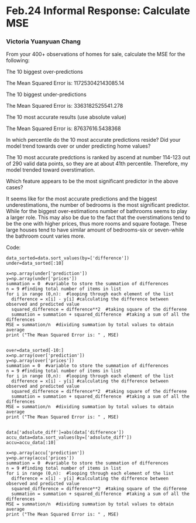 # Feb.24 Informal Response: Calculate MSE
### Victoria Yuanyuan Chang

From your 400+ observations of homes for sale, calculate the MSE for the following:

The 10 biggest over-predictions

The Mean Squared Error is:  117253042143085.14

The 10 biggest under-predictions

The Mean Squared Error is:  3363182525541.278

The 10 most accurate results (use absolute value)

The Mean Squared Error is:  87637616.5438368

In which percentile do the 10 most accurate predictions reside? Did your model trend towards over or under predicting home values?

The 10 most accurate predctions is ranked by ascend at number 114-123 out of 290 valid data points, so they are at about 41th percentile. Therefore, my model trended toward overstimation.

Which feature appears to be the most significant predictor in the above cases?

It seems like for the most accurate predictions and the biggest underestimations, the number of bedrooms is the most significant predictor. While for the biggest over-estimations number of bathrooms seems to play a larger role. This may also be due to the fact that the
overstimations tend to be the one with higher prices, thus more rooms and square footage. These large houses tend to have similar amount of bedrooms-six or seven-while the bathroom count varies more.

Code:
```
data_sorted=data.sort_values(by=['difference'])
under=data_sorted[:10]

x=np.array(under['prediction'])
y=np.array(under['prices'])
summation = 0  #variable to store the summation of differences
n = 9 #finding total number of items in list
for i in range (0,n):  #looping through each element of the list
  difference = x[i] - y[i] #calculating the difference between observed and predicted value
  squared_difference = difference**2  #taking square of the differene
  summation = summation + squared_difference  #taking a sum of all the differences
MSE = summation/n  #dividing summation by total values to obtain average
print ("The Mean Squared Error is: " , MSE)


over=data_sorted[-10:]
x=np.array(over['prediction'])
y=np.array(over['prices'])
summation = 0  #variable to store the summation of differences
n = 9 #finding total number of items in list
for i in range (0,n):  #looping through each element of the list
  difference = x[i] - y[i] #calculating the difference between observed and predicted value
  squared_difference = difference**2  #taking square of the differene
  summation = summation + squared_difference  #taking a sum of all the differences
MSE = summation/n  #dividing summation by total values to obtain average
print ("The Mean Squared Error is: " , MSE)


data['adsolute_diff']=abs(data['difference'])
accu_data=data.sort_values(by=['adsolute_diff'])
accu=accu_data[:10]

x=np.array(accu['prediction'])
y=np.array(accu['prices'])
summation = 0  #variable to store the summation of differences
n = 9 #finding total number of items in list
for i in range (0,n):  #looping through each element of the list
  difference = x[i] - y[i] #calculating the difference between observed and predicted value
  squared_difference = difference**2  #taking square of the differene
  summation = summation + squared_difference  #taking a sum of all the differences
MSE = summation/n  #dividing summation by total values to obtain average
print ("The Mean Squared Error is: " , MSE)

```
